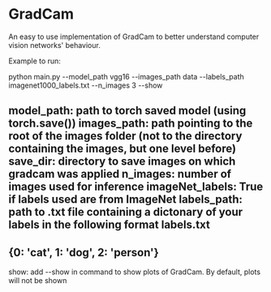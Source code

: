# GradCam
An easy to use implementation of GradCam to better understand computer vision networks' behaviour.

Example to run:

python main.py --model_path vgg16 --images_path data --labels_path imagenet1000_labels.txt --n_images 3 --show

model_path: path to torch saved model (using torch.save())
images_path: path pointing to the root of the images folder (not to the directory containing the images, but one level before)
save_dir: directory to save images on which gradcam was applied
n_images: number of images used for inference
imageNet_labels: True if labels used are from ImageNet
labels_path: path to .txt file containing a dictonary of your labels in the following format
labels.txt
----------------------------
{0: 'cat',
 1: 'dog',
 2: 'person'}
 ----------------------------
 show: add --show in command to show plots of GradCam. By default, plots will not be shown

